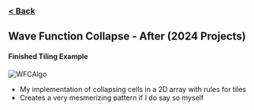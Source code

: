 ### [< Back](https://github.com/Jstaria/TestProjects/tree/main?tab=readme-ov-file#)

## Wave Function Collapse - After (2024 Projects)

#### Finished Tiling Example
![WFCAlgo](https://i.imgur.com/F2TGVsV.png)

- My implementation of collapsing cells in a 2D array with rules for tiles
- Creates a very mesmerizing pattern if I do say so myself
